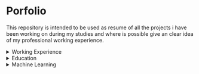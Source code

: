# Porfolio
This repository is intended to be used as resume of all the projects i have been working on during my studies and where is possible give an clear idea of my professional working experience.

<details>
  <summary>Working Experience</summary>

   <details>
    <summary>Computer Vision</summary>
  </details>

  <details>
    <summary>Machine Learning</summary>
  </details>
  
</details>



<details>
  <summary>Education</summary
    
  <details>
    <summary>NLP</summary>
  </details>

  <details>
    <summary>Machine Learning</summary>
  </details>
  
      
    
 
     
</details>





